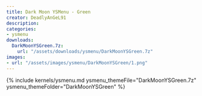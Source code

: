 ```yaml
---
title: Dark Moon YSMenu - Green
creator: DeadlyAnGeL91
description: 
categories:
- ysmenu
downloads:
  DarkMoonYSGreen.7z:
    url: "/assets/downloads/ysmenu/DarkMoonYSGreen.7z"
images:
- url: "/assets/images/ysmenu/DarkMoonYSGreen/1.png"
---
```


{% include kernels/ysmenu.md ysmenu_themeFile="DarkMoonYSGreen.7z" ysmenu_themeFolder="DarkMoonYSGreen" %}
